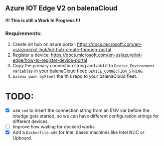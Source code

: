 ## Azure IOT Edge V2 on balenaCloud

**!!! This is still a Work In Progress !!!**

### Requirements:
1. Create iot hub on azure portal: https://docs.microsoft.com/en-us/azure/iot-hub/iot-hub-create-through-portal
2. Register a device: https://docs.microsoft.com/en-us/azure/iot-edge/how-to-register-device-portal
3. Copy the primary connection string and add it to `Device Environment Variables` in your balenaCloud fleet: `DEVICE_CONNECTION_STRING`.
4. `balena push myFleet` the this repo to your balenaCloud fleet.

# TODO:
- [x] use `sed` to insert the connection string from an ENV var before the iotedge gets started, so we can have different configuration strings for different devices.
- [ ] Improve how waiting for dockerd works.
- [x] Add a `Dockerfile.x86` for Intel based machines like Intel NUC or Upboard.
